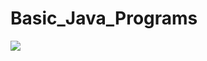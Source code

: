 # Basic_Java_Programs
[![](https://visitcount.itsvg.in/api?id=prantikg96&label=Profile%20Views&icon=5&pretty=false)](https://visitcount.itsvg.in)

